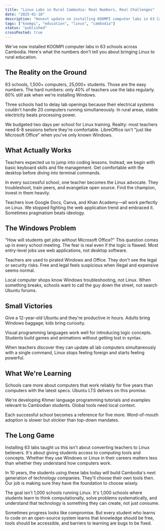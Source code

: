 ```yaml
---
title: "Linux Labs in Rural Cambodia: Real Numbers, Real Challenges"
date: "2025-01-18"
description: "Honest update on installing KOOMPI computer labs in 63 Cambodian schools. What works, what doesn't, and why teachers still want Windows."
tags: ["koompi", "education", "linux", "cambodia"]
status: "published"
crossPosted: true
---
```


We've now installed KOOMPI computer labs in 63 schools across Cambodia. Here's what the numbers don't tell you about bringing Linux to rural education.

## The Reality on the Ground

63 schools, 1,500+ computers, 25,000+ students. Those are the easy numbers. The hard numbers: only 40% of teachers use the labs regularly. 60% still ask when we're installing Windows.

Three schools had to delay lab openings because their electrical systems couldn't handle 20 computers running simultaneously. In rural areas, stable electricity beats processing power.

We budgeted two days per school for Linux training. Reality: most teachers need 6-8 sessions before they're comfortable. LibreOffice isn't "just like Microsoft Office" when you've only known Windows.

## What Actually Works

Teachers expected us to jump into coding lessons. Instead, we begin with basic keyboard skills and file management. Get comfortable with the desktop before diving into terminal commands.

In every successful school, one teacher becomes the Linux advocate. They troubleshoot, train peers, and evangelize open source. Find the champion, invest in them heavily.

Teachers love Google Docs, Canva, and Khan Academy—all work perfectly on Linux. We stopped fighting the web application trend and embraced it. Sometimes pragmatism beats ideology.

## The Windows Problem

"How will students get jobs without Microsoft Office?" This question comes up in every school meeting. The fear is real even if the logic is flawed. Most entry-level jobs use web applications, not desktop software.

Teachers are used to pirated Windows and Office. They don't see the legal or security risks. Free and legal feels suspicious when illegal and expensive seems normal.

Local computer shops know Windows troubleshooting, not Linux. When something breaks, schools want to call the guy down the street, not search Ubuntu forums.

## Small Victories

Give a 12-year-old Ubuntu and they're productive in hours. Adults bring Windows baggage; kids bring curiosity.

Visual programming languages work well for introducing logic concepts. Students build games and animations without getting lost in syntax.

When teachers discover they can update all lab computers simultaneously with a single command, Linux stops feeling foreign and starts feeling powerful.

## What We're Learning

Schools care more about computers that work reliably for five years than computers with the latest specs. Ubuntu LTS delivers on this promise.

We're developing Khmer language programming tutorials and examples relevant to Cambodian students. Global tools need local context.

Each successful school becomes a reference for five more. Word-of-mouth adoption is slower but stickier than top-down mandates.

## The Long Game

Installing 63 labs taught us this isn't about converting teachers to Linux believers. It's about giving students access to computing tools and concepts. Whether they use Windows or Linux in their careers matters less than whether they understand how computers work.

In 10 years, the students using these labs today will build Cambodia's next generation of technology companies. They'll choose their own tools then. Our job is making sure they have the foundation to choose wisely.

The goal isn't 1,000 schools running Linux. It's 1,000 schools where students learn to think computationally, solve problems systematically, and understand that technology is something they can create, not just consume.

Sometimes progress looks like compromise. But every student who learns to code on an open-source system learns that knowledge should be free, tools should be accessible, and barriers to learning are bugs to be fixed.